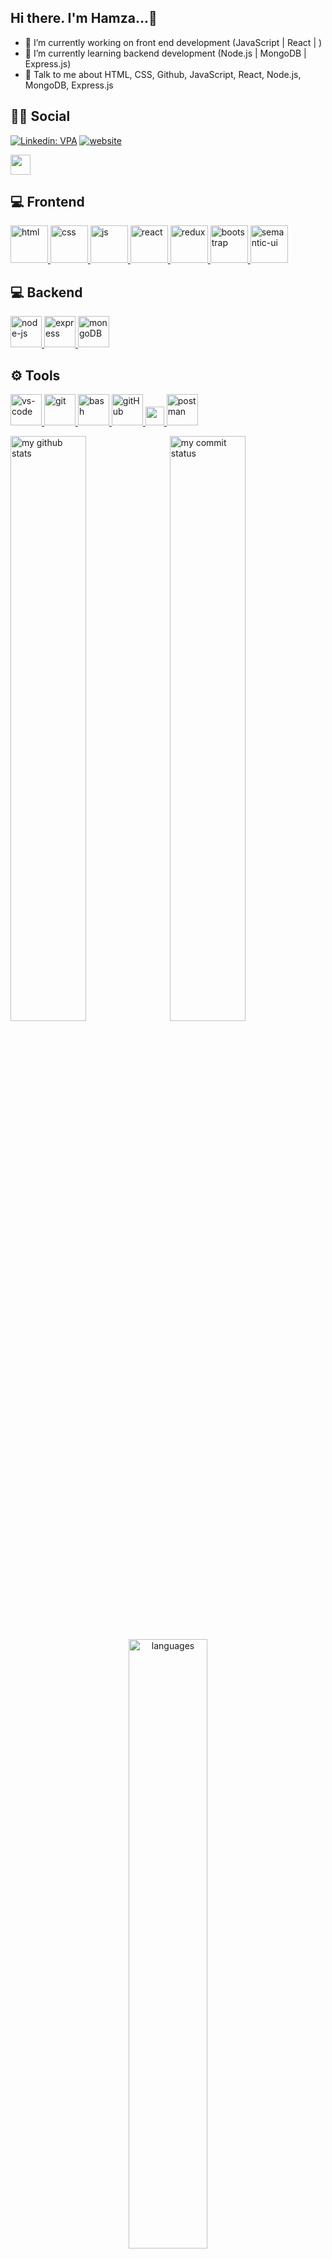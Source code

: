 ## Hi there. I'm Hamza...👋

- 🔭 I’m currently working on front end development (JavaScript | React | )
- 🌱 I’m currently learning backend development (Node.js | MongoDB | Express.js)
- 💬 Talk to me about  HTML, CSS, Github, JavaScript, React, Node.js, MongoDB, Express.js

## 👨👩 Social
[![Linkedin: VPA](https://img.shields.io/badge/linkedin-%230077B5.svg?&style=for-the-badge&logo=linkedin&logoColor=white)](https://tr.linkedin.com/in/hamzayldz?trk=public_profile_samename-profile)
[![website](https://img.shields.io/badge/yandex-f1f2f6.svg?&style=for-the-badge&logo=gmail&logoColor=red)](mailto:hamzayldz@yandex.com)


<a href = 'https://instagram.com/hamzayildis'> <img width = '32px' align= 'center' src="https://raw.githubusercontent.com/rahulbanerjee26/githubAboutMeGenerator/main/icons/instagram.svg"/></a> 

## 💻 Frontend
<a href="#" target="_blank"> <img src="https://upload.wikimedia.org/wikipedia/commons/thumb/6/61/HTML5_logo_and_wordmark.svg/120px-HTML5_logo_and_wordmark.svg.png" alt="html" height="60"/> </a>
<a href="#" target="_blank"> <img src="https://upload.wikimedia.org/wikipedia/commons/thumb/d/d5/CSS3_logo_and_wordmark.svg/1200px-CSS3_logo_and_wordmark.svg.png" alt="css" height="60"/> </a>
<a href="#" target="_blank"> <img src="https://cdn.icon-icons.com/icons2/2108/PNG/512/javascript_icon_130900.png" alt="js" height="60"/> </a>
<a href="#" target="_blank"> <img src="https://cdn.icon-icons.com/icons2/2415/PNG/512/react_original_wordmark_logo_icon_146375.png" alt="react" width="60"/> </a>
<a href="#" target="_blank"> <img src="https://upload.wikimedia.org/wikipedia/commons/4/49/Redux.png" alt="redux" height="60"/> </a>
<a href="#" target="_blank"> <img src="https://cdn.icon-icons.com/icons2/2415/PNG/512/bootstrap_plain_wordmark_logo_icon_146620.png" alt="bootstrap" height="60"/> </a>
<a href="#" target="_blank"> <img src="https://react.semantic-ui.com/logo.png" alt="semantic-ui" height="60"/> </a>
## 💻 Backend
<a href="#" target="_blank"> <img src="https://cdn.icon-icons.com/icons2/2415/PNG/512/nodejs_original_logo_icon_146411.png" alt="node-js" height="50"/> </a>
<a href="#" target="_blank"> <img src="https://cdn.buttercms.com/4XpulFfySpWyYTXuaVL2" alt="express" height="50" /> </a>
<a href="#" target="_blank"> <img src="https://miro.medium.com/max/1400/1*vXswwprNaBObxWm8NrFl0w.png" alt="mongoDB" height="50" /> </a>



## ⚙ Tools
<a href="#" target="_blank"> <img src="https://www.pngitem.com/pimgs/m/80-800968_vscode-visual-studio-logo-png-transparent-png.png" alt="vs-code" height="50"/> </a> 
<a href="#" target="_blank"> <img src="https://www.vectorlogo.zone/logos/git-scm/git-scm-icon.svg" alt="git" height="50"/> </a>
<a href="#" target="_blank"> <img src="https://www.vectorlogo.zone/logos/gnu_bash/gnu_bash-icon.svg" alt="bash" height="50"/> </a> 
<a href="#" target="_blank"> <img src="https://image.pngaaa.com/822/1100822-middle.png" alt="gitHub" height="50"/> </a> 
<a href="#" target="_blank"> <img src="https://upload.wikimedia.org/wikipedia/commons/thumb/b/b9/Slack_Technologies_Logo.svg/1280px-Slack_Technologies_Logo.svg.png" height="30"/> </a> 
<a href="#" target="_blank"> <img src="https://aws1.discourse-cdn.com/business6/uploads/getpostman/original/2X/f/f5d14a3d8749083c5c3cc184fe20db5576f80752.svg" alt="postman" height="50"/> </a> 
</p>
<p align="left">
<img src="https://github-readme-stats.vercel.app/api?username=hamzayldz&theme=chartreuse-dark" alt="my github stats" width="49%"/>&nbsp;
<img src="https://github-readme-streak-stats.herokuapp.com/?user=hamzayldz&theme=chartreuse-dark" alt="my commit status" width="49%" /> </p>
<p align="center"> <img src="https://github-readme-stats.vercel.app/api/top-langs/?username=hamzayldz&theme=chartreuse-dark&layout=compact" alt="languages" width="50%" > </p>
